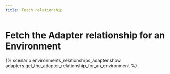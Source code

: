 ```yaml
---
title: Fetch relationship
---
```


# Fetch the Adapter relationship for an Environment

{% scenario environments_relationships_adapter.show adapters.get_the_adapter_relationship_for_an_environment %}
